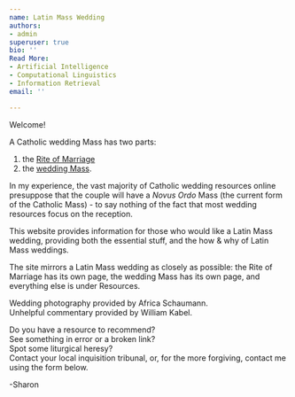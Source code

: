 ```yaml
---
name: Latin Mass Wedding
authors:
- admin
superuser: true
bio: ''
Read More:
- Artificial Intelligence
- Computational Linguistics
- Information Retrieval
email: ''

---
```

Welcome!

A Catholic wedding Mass has two parts:

1. the [Rite of Marriage](https://www.latinmasswedding.com/rite-of-marriage/)
2. the [wedding Mass](https://www.latinmasswedding.com/the-wedding-mass/).

In my experience, the vast majority of Catholic wedding resources online presuppose that the couple will have a _Novus Ordo_ Mass (the current form of the Catholic Mass) - to say nothing of the fact that most wedding resources focus on the reception.

This website provides information for those who would like a Latin Mass wedding, providing both the essential stuff, and the how & why of Latin Mass weddings.

The site mirrors a Latin Mass wedding as closely as possible: the Rite of Marriage has its own page, the wedding Mass has its own page, and everything else is under Resources.

Wedding photography provided by Africa Schaumann.  
Unhelpful commentary provided by William Kabel.

Do you have a resource to recommend?   
See something in error or a broken link?   
Spot some liturgical heresy?   
Contact your local inquisition tribunal, or, for the more forgiving, contact me using the form below.

\-Sharon